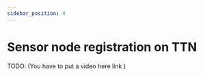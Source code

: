 ```yaml
---
sidebar_position: 4
---
```


# Sensor node registration on TTN

TODO: (You have to put a video here link )

